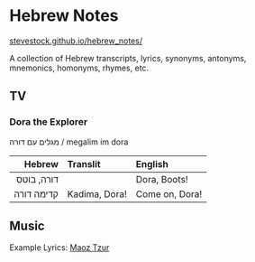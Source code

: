 # Hebrew Notes
[stevestock.github.io/hebrew_notes/](https://stevestock.github.io/hebrew_notes/)

A collection of Hebrew transcripts, lyrics, synonyms, antonyms, mnemonics, homonyms, rhymes, etc.


## TV

### Dora the Explorer
מגלים עם דורה / megalim im dora

| Hebrew | Translit | English |
| ---: | :--- | :--- |
| דורה, בוטס |      | Dora, Boots! |
| קדימה דורה | Kadima, Dora! | Come on, Dora! |

## Music
Example Lyrics: [Maoz Tzur](maoz_tzur.md)
